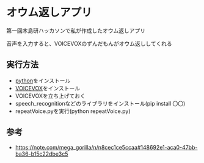 # オウム返しアプリ
第一回木島研ハッカソンで私が作成したオウム返しアプリ

音声を入力すると、VOICEVOXのずんだもんがオウム返ししてくれる

## 実行方法
- [python](https://www.python.org/downloads/)をインストール
- [VOICEVOX](https://voicevox.hiroshiba.jp/)をインストール
- VOICEVOXを立ち上げておく
- speech_recognitionなどのライブラリをインストール(pip install 〇〇)
- repeatVoice.pyを実行(python repeatVoice.py)

## 参考
- https://note.com/mega_gorilla/n/n8cec1ce5ccaa#148692e1-aca0-47bb-ba36-b15c22dbe3c5